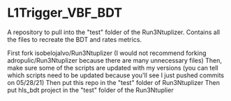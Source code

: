 # L1Trigger_VBF_BDT
A repository to pull into the "test" folder of the Run3Ntuplizer. Contains all the files to recreate the BDT and rates metrics. 

First fork isobelojalvo/Run3Ntuplizer (I would not recommend forking adropulic/Run3Ntuplizer because there are many unnecessary files)
Then, make sure some of the scripts are updated with my versions (you can tell which scripts need to be updated because you'll see I just pushed commits on 05/28/21)
Then put this repo in the "test" folder of Run3Ntuplizer
Then put hls_bdt project in the "test" folder of the Run3Ntuplier 
